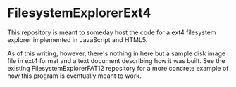 FilesystemExplorerExt4
======================

This repository is meant to someday host the code for a ext4 filesystem
explorer implemented in JavaScript and HTML5.

As of this writing, however, there's nothing in here but a sample disk
image file in ext4 format and a text document describing how it was built.
See the existing FilesystemExplorerFAT12 repository for a more concrete
example of how this program is eventually meant to work.

